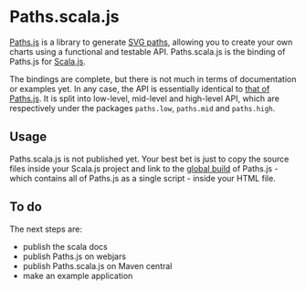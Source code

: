 Paths.scala.js
==============

[Paths.js](https://github.com/andreaferretti/paths-js) is a library to generate [SVG paths](http://www.w3.org/TR/SVG/paths.html), allowing you to create your own charts using a functional and testable API. Paths.scala.js is the binding of Paths.js for [Scala.js](http://www.scala-js.org/).

The bindings are complete, but there is not much in terms of documentation or examples yet. In any case, the API is essentially identical to [that of Paths.js](https://github.com/andreaferretti/paths-js/wiki). It is split into low-level, mid-level and high-level API, which are respectively under the packages `paths.low`, `paths.mid` and `paths.high`.

Usage
-----

Paths.scala.js is not published yet. Your best bet is just to copy the source files inside your Scala.js project and link to the [global build](https://github.com/andreaferretti/paths-js/tree/master/dist/global) of Paths.js - which contains all of Paths.js as a single script - inside your HTML file.

To do
-----

The next steps are:

- publish the scala docs
- publish Paths.js on webjars
- publish Paths.scala.js on Maven central
- make an example application